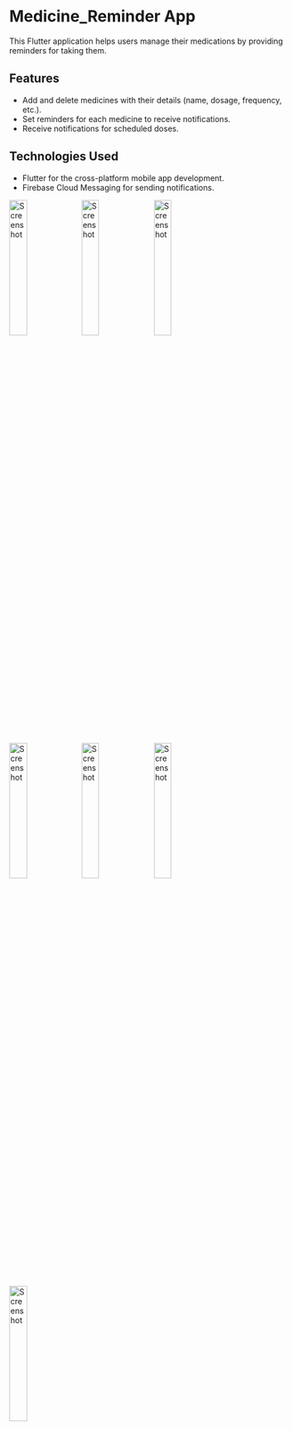 # Medicine_Reminder App

This Flutter application helps users manage their medications by providing reminders for taking them.

## Features

- Add and delete medicines with their details (name, dosage, frequency, etc.).
- Set reminders for each medicine to receive notifications.
- Receive notifications for scheduled doses.

## Technologies Used

- Flutter for the cross-platform mobile app development.
- Firebase Cloud Messaging for sending notifications.
  <br>

<img src="https://github.com/Harshad903/Medicine_Reminder/assets/160331910/a66fe675-b84d-43f7-b6c6-7690c0ae5ac8" alt="Screenshot" style="height:25%; width:25%">
<img src="https://github.com/Harshad903/Medicine_Reminder/assets/160331910/0ae60291-c957-44cf-88bd-09cc0d69902a" alt="Screenshot" style="height:25%; width:25%">
<img src="https://github.com/Harshad903/Medicine_Reminder/assets/160331910/c8efb00e-4583-4b91-9eae-5b5fef422dfa" alt="Screenshot" style="height:25%; width:25%">
<img src="https://github.com/Harshad903/Medicine_Reminder/assets/160331910/ed25f835-0559-4608-bfc1-b54c8728f086" alt="Screenshot" style="height:25%; width:25%">
<img src="https://github.com/Harshad903/Medicine_Reminder/assets/160331910/81673db1-1f9e-479a-90f7-bb4984bb7365" alt="Screenshot" style="height:25%; width:25%">
<img src="https://github.com/Harshad903/Medicine_Reminder/assets/160331910/1196b93d-31a5-4946-ba9e-9a42246132ab" alt="Screenshot" style="height:25%; width:25%">
<img src="https://github.com/Harshad903/Medicine_Reminder/assets/160331910/080047ba-5b47-4b0d-9714-283e7344d2a3" alt="Screenshot" style="height:25%; width:25%">

